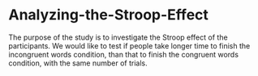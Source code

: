# Analyzing-the-Stroop-Effect
The purpose of the study is to investigate the Stroop effect of the participants. We would like to test if people take longer time to finish the incongruent words condition, than that to finish the congruent words condition, with the same number of trials.
